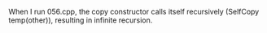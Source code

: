 When I run 056.cpp, the copy constructor calls itself recursively (SelfCopy temp(other)), resulting in infinite recursion.